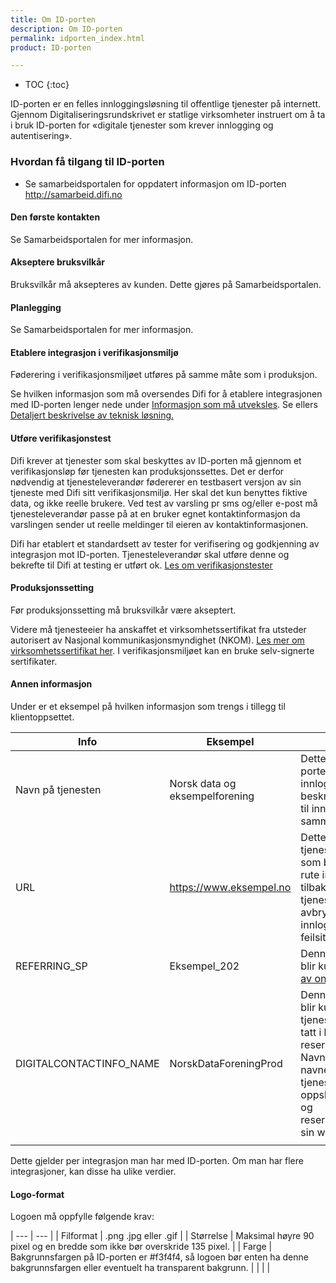 ```yaml
---
title: Om ID-porten
description: Om ID-porten
permalink: idporten_index.html
product: ID-porten

---
```


* TOC
{:toc}

ID-porten er en felles innloggingsløsning til offentlige tjenester på internett. Gjennom Digitaliseringsrundskrivet er statlige virksomheter instruert om å ta i bruk ID-porten for «digitale tjenester som krever innlogging og autentisering».

### Hvordan få tilgang til ID-porten
* Se samarbeidsportalen for oppdatert informasjon om ID-porten <http://samarbeid.difi.no>


#### **Den første kontakten**
Se Samarbeidsportalen for mer informasjon.

#### **Akseptere bruksvilkår**
Bruksvilkår må aksepteres av kunden. Dette gjøres på Samarbeidsportalen.

#### **Planlegging**
Se Samarbeidsportalen for mer informasjon.

#### **Etablere integrasjon i verifikasjonsmiljø**

Føderering i verifikasjonsmiljøet utføres på samme måte som i produksjon.

Se hvilken informasjon som må oversendes Difi for å etablere integrasjonen med ID-porten lenger nede under [Informasjon som må utveksles](https://difi.github.io/idporten-integrasjonsguide/1_tilgang_til_idporten#informasjon-som-må-utveksles). Se ellers 
[Detaljert beskrivelse av teknisk løsning.](https://difi.github.io/idporten-integrasjonsguide//4_detaljert_beskrivelse.html)

#### **Utføre verifikasjonstest**

Difi krever at tjenester som skal beskyttes av ID-porten må gjennom et verifikasjonsløp før tjenesten kan produksjonssettes. Det er derfor nødvendig at tjenesteleverandør fødererer en testbasert versjon av sin tjeneste med Difi sitt verifikasjonsmiljø. Her skal det kun benyttes fiktive data, og ikke reelle brukere. Ved test av varsling pr sms og/eller e-post må tjenesteleverandør passe på at en bruker egnet kontaktinformasjon da varslingen sender ut reelle meldinger til eieren av kontaktinformasjonen.

Difi har etablert et standardsett av tester for verifisering og godkjenning av integrasjon mot ID-porten. Tjenesteleverandør skal utføre denne og bekrefte til Difi at testing er utført ok.  [Les om verifikasjonstester ](https://difi.github.io/idporten-integrasjonsguide//96_verifikasjonstest.html)

#### **Produksjonssetting**
Før produksjonssetting må bruksvilkår være akseptert. 

Videre må tjenesteeier ha anskaffet et virksomhetssertifikat fra utsteder autorisert av Nasjonal kommunikasjonsmyndighet (NKOM). [Les mer om virksomhetssertifikat her](https://difi.github.io/idporten-integrasjonsguide//5_sikkerhet.html#sertifikatkrav). I verifikasjonsmiljøet kan en bruke selv-signerte sertifikater.




#### **Annen informasjon**

Under er et eksempel på hvilken informasjon som trengs i tillegg til klientoppsettet.

| Info | Eksempel  | Beskrivelse |
| --- | --- | --- |
| Navn på tjenesten | Norsk data og eksempelforening | Dette blir brukt av ID-porten under innlogging og beskriver tjenesteeier til innbyggeren i ulike sammenhenger. |
| URL | https://www.eksempel.no | Dette er URL til tjenesteleverandør som benyttes for å rute innbyggeren tilbake til tjenesteleverandør ved avbryting av innlogging eller feilsituasjoner. |
| REFERRING_SP | Eksempel_202 | Denne parameteren blir kun brukt ved [bruk av onBehalfOf](https://difi.github.io/idporten-integrasjonsguide//3_teknisk_innlogging.html#overføring-av-informasjon-om-tjenesteeier-for-leverandører) | 
| DIGITALCONTACTINFO_NAME | NorskDataForeningProd | Denne parameteren blir kun brukt for tjenesteeiere som har tatt i bruk kontakt- og reservasjonsregisteret.  Navnet er det unike navnet som tjenesteeier bruker for oppslag mot kontakt- og reservasjonsregisteret sin webservice. | 
| | | | 
 
Dette gjelder per integrasjon man har med ID-porten. Om man har flere integrasjoner, kan disse ha ulike verdier.

#### **Logo-format**

Logoen må oppfylle følgende krav:

| --- | --- |
| Filformat | .png .jpg eller .gif |
| Størrelse | Maksimal høyre 90 pixel og en bredde som ikke bør overskride 135 pixel. | 
| Farge | Bakgrunnsfargen på ID-porten er #f3f4f4, så logoen bør enten ha denne bakgrunnsfargen eller eventuelt ha transparent bakgrunn. |
| | | 


